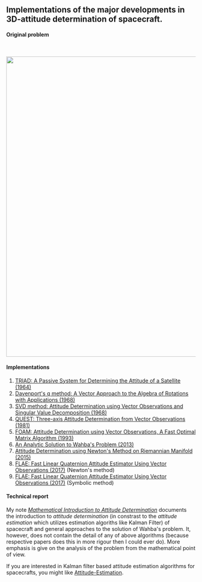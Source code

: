 ## Implementations of the major developments in 3D-attitude determination of spacecraft.

#### Original problem
<br/>
<p align="center">
  <img src="https://github.com/risherlock/Wahba/blob/master/docs/wahba_original_problem.PNG" width="800">
</p>

#### Implementations
1. [TRIAD: A Passive System for Determining the Attitude of a Satellite (1964)][black1964]
2. [Davenport's q method: A Vector Approach to the Algebra of Rotations with Applications (1968)][davenport1968]
3. [SVD method: Attitude Determination using Vector Observations and Singular Value Decomposition (1968)][markley1968]
4. [QUEST: Three-axis Attitude Determination from Vector Observations (1981)][shuster1981]
5. [FOAM: Attitude Determination using Vector Observations, A Fast Optimal Matrix Algorithm (1993)][markley1993]
6. [An Analytic Solution to Wahba's Problem (2013)][yang2013]
7. [Attitude Determination using Newton's Method on Riemannian Manifold (2015)][yang2015]
8. [FLAE: Fast Linear Quaternion Attitude Estimator Using Vector Observations (2017)][wu2017_newton] (Newton's method)
9. [FLAE: Fast Linear Quaternion Attitude Estimator Using Vector Observations (2017)][wu2017_symbolic] (Symbolic method)

#### Technical report
My note [*Mathematical Introduction to Attitude Determination*][mathemtical_wahba] documents the introduction to *attitude determination* (in constrast to the *attitude estimation* which utilizes estimation algoriths like Kalman Filter) of spacecraft and general approaches to the solution of Wahba's problem. It, however, does not contain the detail of any of above algorithms (because respective papers does this in more rigour then I could ever do). More emphasis is give on the analysis of the problem from the mathematical point of view. 

If you are interested in Kalman filter based attitude estimation algorithms for spacecrafts, you might like [Attitude-Estimation](https://github.com/risherlock/Attitude-Estimation).

[black1964]: https://github.com/risherlock/Wahba/blob/master/matlab/algorithms/triad1964.m
[davenport1968]: https://github.com/risherlock/Wahba/blob/master/matlab/algorithms/davenport1968.m
[markley1968]: https://github.com/risherlock/Wahba/blob/master/matlab/algorithms/svd1968.m
[shuster1981]: https://github.com/risherlock/Wahba/blob/master/matlab/algorithms/quest1981.m
[markley1993]: https://github.com/risherlock/Wahba/blob/master/matlab/algorithms/foam1993.m
[yang2013]: https://github.com/risherlock/Wahba/blob/master/matlab/algorithms/yang_analytical2013.m
[yang2015]: https://github.com/risherlock/Wahba/blob/master/matlab/algorithms/yang_manifold2015.m
[wu2017_newton]: https://github.com/risherlock/Wahba/blob/master/matlab/algorithms/flae_newton2017.m
[wu2017_symbolic]: https://github.com/risherlock/Wahba/blob/master/matlab/algorithms/flae_symbolic2017.m
[mathemtical_wahba]: https://github.com/risherlock/Wahba
